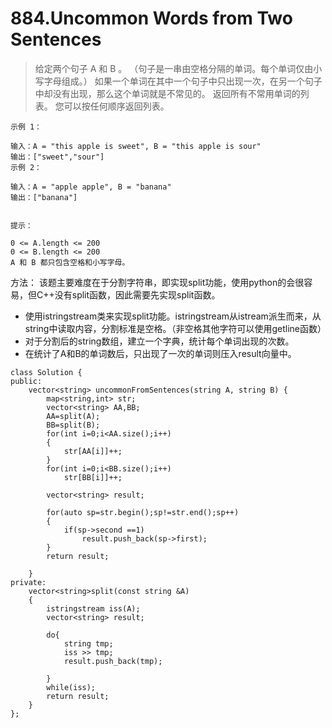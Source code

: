 # 884.Uncommon Words from Two Sentences
> 给定两个句子 A 和 B 。 （句子是一串由空格分隔的单词。每个单词仅由小写字母组成。）
如果一个单词在其中一个句子中只出现一次，在另一个句子中却没有出现，那么这个单词就是不常见的。
返回所有不常用单词的列表。
您可以按任何顺序返回列表。


```
示例 1：

输入：A = "this apple is sweet", B = "this apple is sour"
输出：["sweet","sour"]
示例 2：

输入：A = "apple apple", B = "banana"
输出：["banana"]


提示：

0 <= A.length <= 200
0 <= B.length <= 200
A 和 B 都只包含空格和小写字母。
```
方法： 该题主要难度在于分割字符串，即实现split功能，使用python的会很容易，但C++没有split函数，因此需要先实现split函数。  
- 使用istringstream类来实现split功能。istringstream从istream派生而来，从string中读取内容，分割标准是空格。（非空格其他字符可以使用getline函数）
- 对于分割后的string数组，建立一个字典，统计每个单词出现的次数。
- 在统计了A和B的单词数后，只出现了一次的单词则压入result向量中。

```
class Solution {
public:
    vector<string> uncommonFromSentences(string A, string B) {
        map<string,int> str;
        vector<string> AA,BB;
        AA=split(A);
        BB=split(B);
        for(int i=0;i<AA.size();i++)
        {
            str[AA[i]]++;
        }
        for(int i=0;i<BB.size();i++)
            str[BB[i]]++;

        vector<string> result;

        for(auto sp=str.begin();sp!=str.end();sp++)
        {
            if(sp->second ==1)
                result.push_back(sp->first);
        }
        return result;

    }
private:
    vector<string>split(const string &A)
    {
        istringstream iss(A);
        vector<string> result;

        do{
            string tmp;
            iss >> tmp;
            result.push_back(tmp);

        }
        while(iss);
        return result;
    }
};
```
